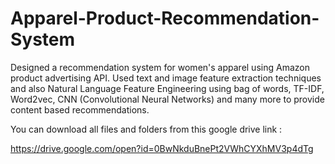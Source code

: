 # Apparel-Product-Recommendation-System

Designed a recommendation system for women's apparel using Amazon product advertising API. Used text and image feature extraction 
techniques and also Natural Language Feature Engineering using bag of words, TF-IDF, Word2vec, CNN (Convolutional Neural Networks) and many more to provide content based recommendations. 

You can download all files and folders from this google drive link :

https://drive.google.com/open?id=0BwNkduBnePt2VWhCYXhMV3p4dTg
